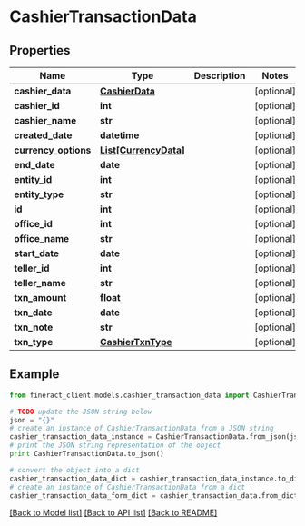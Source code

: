 # CashierTransactionData


## Properties

Name | Type | Description | Notes
------------ | ------------- | ------------- | -------------
**cashier_data** | [**CashierData**](CashierData.md) |  | [optional] 
**cashier_id** | **int** |  | [optional] 
**cashier_name** | **str** |  | [optional] 
**created_date** | **datetime** |  | [optional] 
**currency_options** | [**List[CurrencyData]**](CurrencyData.md) |  | [optional] 
**end_date** | **date** |  | [optional] 
**entity_id** | **int** |  | [optional] 
**entity_type** | **str** |  | [optional] 
**id** | **int** |  | [optional] 
**office_id** | **int** |  | [optional] 
**office_name** | **str** |  | [optional] 
**start_date** | **date** |  | [optional] 
**teller_id** | **int** |  | [optional] 
**teller_name** | **str** |  | [optional] 
**txn_amount** | **float** |  | [optional] 
**txn_date** | **date** |  | [optional] 
**txn_note** | **str** |  | [optional] 
**txn_type** | [**CashierTxnType**](CashierTxnType.md) |  | [optional] 

## Example

```python
from fineract_client.models.cashier_transaction_data import CashierTransactionData

# TODO update the JSON string below
json = "{}"
# create an instance of CashierTransactionData from a JSON string
cashier_transaction_data_instance = CashierTransactionData.from_json(json)
# print the JSON string representation of the object
print CashierTransactionData.to_json()

# convert the object into a dict
cashier_transaction_data_dict = cashier_transaction_data_instance.to_dict()
# create an instance of CashierTransactionData from a dict
cashier_transaction_data_form_dict = cashier_transaction_data.from_dict(cashier_transaction_data_dict)
```
[[Back to Model list]](../README.md#documentation-for-models) [[Back to API list]](../README.md#documentation-for-api-endpoints) [[Back to README]](../README.md)


